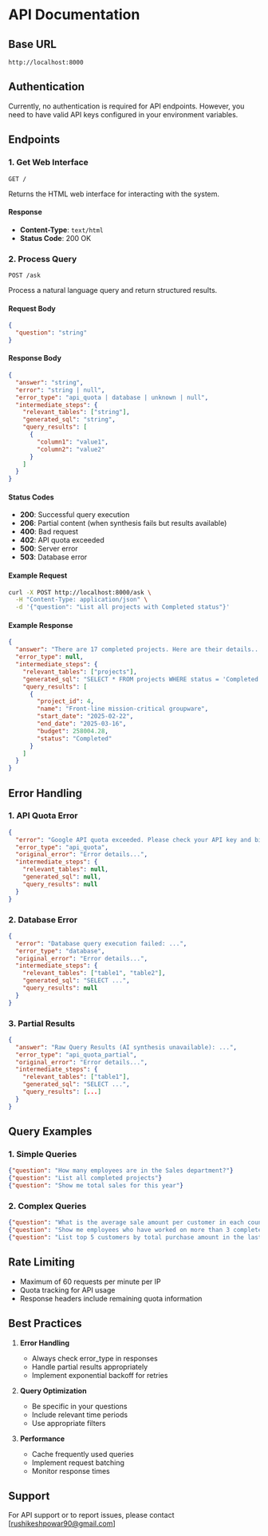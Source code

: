 # API Documentation

## Base URL
`http://localhost:8000`

## Authentication
Currently, no authentication is required for API endpoints. However, you need to have valid API keys configured in your environment variables.

## Endpoints

### 1. Get Web Interface
```http
GET /
```

Returns the HTML web interface for interacting with the system.

#### Response
- **Content-Type**: `text/html`
- **Status Code**: 200 OK

### 2. Process Query
```http
POST /ask
```

Process a natural language query and return structured results.

#### Request Body
```json
{
  "question": "string"
}
```

#### Response Body
```json
{
  "answer": "string",
  "error": "string | null",
  "error_type": "api_quota | database | unknown | null",
  "intermediate_steps": {
    "relevant_tables": ["string"],
    "generated_sql": "string",
    "query_results": [
      {
        "column1": "value1",
        "column2": "value2"
      }
    ]
  }
}
```

#### Status Codes
- **200**: Successful query execution
- **206**: Partial content (when synthesis fails but results available)
- **400**: Bad request
- **402**: API quota exceeded
- **500**: Server error
- **503**: Database error

#### Example Request
```bash
curl -X POST http://localhost:8000/ask \
  -H "Content-Type: application/json" \
  -d '{"question": "List all projects with Completed status"}'
```

#### Example Response
```json
{
  "answer": "There are 17 completed projects. Here are their details...",
  "error_type": null,
  "intermediate_steps": {
    "relevant_tables": ["projects"],
    "generated_sql": "SELECT * FROM projects WHERE status = 'Completed';",
    "query_results": [
      {
        "project_id": 4,
        "name": "Front-line mission-critical groupware",
        "start_date": "2025-02-22",
        "end_date": "2025-03-16",
        "budget": 258004.28,
        "status": "Completed"
      }
    ]
  }
}
```

## Error Handling

### 1. API Quota Error
```json
{
  "error": "Google API quota exceeded. Please check your API key and billing status.",
  "error_type": "api_quota",
  "original_error": "Error details...",
  "intermediate_steps": {
    "relevant_tables": null,
    "generated_sql": null,
    "query_results": null
  }
}
```

### 2. Database Error
```json
{
  "error": "Database query execution failed: ...",
  "error_type": "database",
  "original_error": "Error details...",
  "intermediate_steps": {
    "relevant_tables": ["table1", "table2"],
    "generated_sql": "SELECT ...",
    "query_results": null
  }
}
```

### 3. Partial Results
```json
{
  "answer": "Raw Query Results (AI synthesis unavailable): ...",
  "error_type": "api_quota_partial",
  "original_error": "Error details...",
  "intermediate_steps": {
    "relevant_tables": ["table1"],
    "generated_sql": "SELECT ...",
    "query_results": [...]
  }
}
```

## Query Examples

### 1. Simple Queries
```json
{"question": "How many employees are in the Sales department?"}
{"question": "List all completed projects"}
{"question": "Show me total sales for this year"}
```

### 2. Complex Queries
```json
{"question": "What is the average sale amount per customer in each country?"}
{"question": "Show me employees who have worked on more than 3 completed projects"}
{"question": "List top 5 customers by total purchase amount in the last quarter"}
```

## Rate Limiting
- Maximum of 60 requests per minute per IP
- Quota tracking for API usage
- Response headers include remaining quota information

## Best Practices

1. **Error Handling**
   - Always check error_type in responses
   - Handle partial results appropriately
   - Implement exponential backoff for retries

2. **Query Optimization**
   - Be specific in your questions
   - Include relevant time periods
   - Use appropriate filters

3. **Performance**
   - Cache frequently used queries
   - Implement request batching
   - Monitor response times

## Support
For API support or to report issues, please contact [rushikeshpowar90@gmail.com] 
